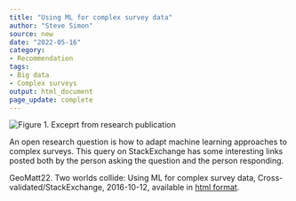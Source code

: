 ```yaml
---
title: "Using ML for complex survey data"
author: "Steve Simon"
source: new
date: "2022-05-16"
category: 
- Recommendation
tags:
- Big data
- Complex surveys
output: html_document
page_update: complete
---
```


![Figure 1. Exceprt from research publication](http://www.pmean.com/new-images/22/machine-learning-complex-survey-01.png)

<div class="notes">

An open research question is how to adapt machine learning approaches to complex surveys. This query on StackExchange has some interesting links posted both by the person asking the question and the person responding.

GeoMatt22. Two worlds collide: Using ML for complex survey data, Cross-validated/StackExchange, 2016-10-12, available in [html format][geo1].

[geo1]: https://stats.stackexchange.com/questions/238141/two-worlds-collide-using-ml-for-complex-survey-data

</div>
